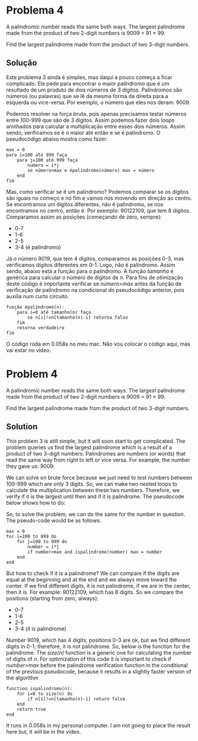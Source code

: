 # Problema 4
A palindromic number reads the same both ways. The largest palindrome made from the product of two 2-digit numbers is 9009 = 91 × 99.

Find the largest palindrome made from the product of two 3-digit numbers.

## Solução
Este problema 3 ainda é simples, mas daqui a pouco começa a ficar complicado. Ele pede para encontrar o maior palíndromo que é um resultado de um produto de dois números de 3 dígitos. Palíndromos são números (ou palavras) que se lê da mesma forma da direita para a esquerda ou vice-versa. Por exemplo, o número que eles nos deram: 9009.

Podemos resolver na força bruta, pois apenas precisamos testar números entre 100-999 que são de 3 dígitos. Assim podemos fazer dois loops aninhados para calcular a multiplicação entre esses dois números. Assim sendo, verificamos se é o maior até então e se é palíndromo. O pseudocódigo abaixo mostra como fazer:

```
max = 0
para i=100 até 999 faça
    para j=100 até 999 faça
        numero = i*j
        se número>max e épalindromo(número) max = número
    end
fim
```

Mas, como verificar se é um palíndromo? Podemos comparar se os dígitos são iguais no começo e no fim e vamos nos movendo em direção ao centro. Se encontramos um dígitos diferentes, não é palindromo, se nos encontramos no centro, então é. Por exemplo: 90122109, que tem 8 dígitos. Comparamos assim as posições (começando de zero, sempre):

* 0-7
* 1-6
* 2-5
* 3-4 (é palíndromo)

Já o número 9019, que tem 4 dígitos, comparamos as posições 0-3, mas verificamos dígitos diferentes em 0-1. Logo, não é palíndromo. Assim sendo, abaixo está a função para o palíndromo. A função *tamanho* é genérica para calcular o número de dígitos de *n*. Para fins de otimização deste código é importante verificar se *número>max* antes da função de verificação de palíndromo na condicional do pseudocódigo anterior, pois auxilia num curto circuito.

```
função épalíndromo(n):
    para i=0 até tamanho(n) faça
        se n[i]!=n[tamanho(n)-i] retorna falso
    fim
    retorna verdadeiro
fim
```
O código roda em 0.058s no meu mac. Não vou colocar o código aqui, mas vai estar no vídeo.

# Problem 4
A palindromic number reads the same both ways. The largest palindrome made from the product of two 2-digit numbers is 9009 = 91 × 99.

Find the largest palindrome made from the product of two 3-digit numbers.

## Solution
This problem 3 is still simple, but it will soon start to get complicated. The problem queries us find the largest palindrome which is a result of a product of two 3-digit numbers. Palindromes are numbers (or words) that read the same way from right to left or vice versa. For example, the number they gave us: 9009.

We can solve on brute force because we just need to test numbers between 100-999 which are only 3 digits. So, we can make two nested loops to calculate the multiplication between these two numbers. Therefore, we verify if it is the largest until then and if it is palindrome. The pseudocode below shows how to do:

So, to solve the problem, we can do the same for the number in question. The pseudo-code would be as follows:

```
max = 0
for i=100 to 999 do
    for j=100 to 999 do
        number = i*j
        if number>max and ispalindrome(number) max = number
    end
end
```

But how to check if it is a palindrome? We can compare if the digits are equal at the beginning and at the end and we always move toward the center. If we find different digits, it is not palindrome, if we are in the center, then it is. For example: 90122109, which has 8 digits. So we compare the positions (starting from zero, always):

* 0-7
* 1-6
* 2-5
* 3-4 (it is palindrome)

Number 9019, which has 4 digits, positions 0-3 are ok, but we find different digits in 0-1; therefore, it is not palindrome. So, below is the function for the palindrome. The *size(n)* function is a generic one for calculating the number of digits of *n*. For optimization of this code it is important to check if *number>max* before the palindrome verification function in the conditional of the previous pseudocode, because it results in a slightly faster version of the algorithm

```
function ispalindromo(n):
    for i=0 to size(n) do
        if n[i]!=n[tamanho(n)-i] return false
    end
    return true
end
```

It runs in 0.058s in my personal computer. I am not going to place the result here but, it will be in the video.

